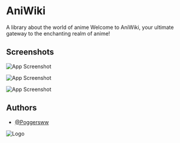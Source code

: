 # AniWiki
A library about the world of anime
Welcome to AniWiki, your ultimate gateway to the enchanting realm of anime! 

## Screenshots

![App Screenshot](https://i.ibb.co/0MJMkMF/Opera-Snapshot-2024-01-13-215750-127-0-0-1.png)

![App Screenshot](https://i.ibb.co/R0fy6nk/Opera-Snapshot-2024-01-15-092200-127-0-0-1.png)

![App Screenshot](https://i.ibb.co/rMSfLGY/Opera-Snapshot-2024-01-15-092254-127-0-0-1.png)

## Authors

- [@Poggersww](https://www.github.com/poggersww)

![Logo](https://i.ibb.co/6wps6Gz/Ani-Wiki-Logo.png)